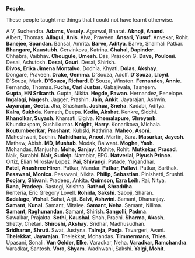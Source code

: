 **People**.

These people taught me things that I could not have learnt otherwise.

A&nbsp;V,&nbsp;Suchendra. 
**Adams,&nbsp;Vesely**. 
Agarwal,&nbsp;Bharat. 
**Aknoji,&nbsp;Anand**. 
Albert,&nbsp;Thomas. 
**Allagui,&nbsp;Anis**. 
Alva,&nbsp;Praveen. 
**Ansari,&nbsp;Yusuf**. 
Anvekar,&nbsp;Rohit. 
**Banejee,&nbsp;Spandan**. 
Bansal,&nbsp;Amrita. 
**Barve,&nbsp;Aditya**. 
Barve,&nbsp;Shalmali&nbsp;Patkar. 
**Bhangare,&nbsp;Kaustubh**. 
Cervinkova,&nbsp;Katrina. 
**Chahal,&nbsp;Dapinder**. 
Chhabra,&nbsp;Vaibhav. 
**Chougule,&nbsp;Umesh**. 
Das,&nbsp;Prasoon G. 
**Dave,&nbsp;Poulomi**. 
Desai,&nbsp;Ashutosh. 
**Desai,&nbsp;Gauri**. 
Desai,&nbsp;Shirish. 
**Divos,&nbsp;Erika&nbsp;Jimena&nbsp;Montalvo**. 
Dodhia,&nbsp;Khyati. 
**Dolas,&nbsp;Akshay**. 
Dongare,&nbsp;Praveen. 
**Drake,&nbsp;Gemma**. 
D'Souza,&nbsp;Adolf. 
**D'Souza,&nbsp;Lloyd**. 
D'Souza,&nbsp;Mark. 
**D'Souza,&nbsp;Richard**. 
D'Souza,&nbsp;Winston. 
**Fernandes,&nbsp;Annie**. 
Fernando,&nbsp;Thomas. 
**Fuchs,&nbsp;Carl&nbsp;Justus**. 
Gabajiwala,&nbsp;Tasneem. 
**Gupta,&nbsp;HN&nbsp;Srikanth**. 
Gupta,&nbsp;Nikita. 
**Hegde,&nbsp;Pawan**. 
Hernandez,&nbsp;Penelope. 
**Ingalagi,&nbsp;Nagesh**. 
Jagger,&nbsp;Prashin. 
**Jain,&nbsp;Ankit**. 
Jayarajan,&nbsp;Ashwin. 
**Jayarajan,&nbsp;Geeta**. 
Jha,&nbsp;Shashank. 
**Joshua,&nbsp;Sneha**. 
Kadabi,&nbsp;Aditya. 
**Kalra,&nbsp;Sukhda**. 
Kamath,&nbsp;Deepa. 
**Kedia,&nbsp;Akshat**. 
Kenkre,&nbsp;Siddhi. 
**Khanolkar,&nbsp;Suyash**. 
Kharsati,&nbsp;Elgiva. 
**Khemalapure,&nbsp;Shreyank**. 
Khundrakpam,&nbsp;Sushilkumar. 
**Knight,&nbsp;Harry**. 
Konarikova,&nbsp;Michala. 
**Koutumbeerkar,&nbsp;Prashant**. 
Kubski,&nbsp;Kathrina. 
**Maheo,&nbsp;Asoni**. 
Maheshwari,&nbsp;Sachin. 
**Mahidharia,&nbsp;Anool**. 
Martin,&nbsp;Sara. 
**Masurkar,&nbsp;Jayesh**. 
Mathew,&nbsp;Abish. 
**MD,&nbsp;Mushab**. 
Modak,&nbsp;Balwant. 
**Moghe,&nbsp;Yash**. 
Mohandas,&nbsp;Manjusha. 
**Mohe,&nbsp;Sanjay**. 
Mohite,&nbsp;Rohit. 
**Mutkekar,&nbsp;Prasad**. 
Naik,&nbsp;Surabhi. 
**Nair,&nbsp;Sudeip**. 
Nambiar,&nbsp;EPG. 
**Natverlal,&nbsp;Piyush&nbsp;Prince**. 
Ortiz,&nbsp;Elian&nbsp;Miroslav&nbsp;Lopez. 
**Pai,&nbsp;Shivangi**. 
Patade,&nbsp;Yugandhar. 
**Patel,&nbsp;Anushree&nbsp;Hiren**. 
Patkar,&nbsp;Mandar. 
**Patkar,&nbsp;Pallavi**. 
Patkar,&nbsp;Sarthak. 
**Pesswani,&nbsp;Monica**. 
Pesswani,&nbsp;Nikita. 
**Philip,&nbsp;Sebastian**. 
Pinishetti,&nbsp;Srushti. 
**Poojary,&nbsp;Shivani**. 
Pradeep,&nbsp;Ankita. 
**Quimson,&nbsp;Ezra&nbsp;Leih**. 
Rai,&nbsp;Nitya. 
**Rana,&nbsp;Pradeep**. 
Rastogi,&nbsp;Krishna. 
**Rathod,&nbsp;Shraddha**. 
Renteria,&nbsp;Eric&nbsp;Gregory&nbsp;Lovell. 
**Rohida,&nbsp;Sakshi**. 
Saboji,&nbsp;Sharan. 
**Sadalage,&nbsp;Vishal**. 
Sahai,&nbsp;Arjit. 
**Salvi,&nbsp;Ashwini**. 
Samant,&nbsp;Dhananjay. 
**Samant,&nbsp;Kunal**. 
Samant,&nbsp;Mitalee. 
**Samant,&nbsp;Neha**. 
Samant,&nbsp;Nilima. 
**Samant,&nbsp;Raghunandan**. 
Samant,&nbsp;Shirish. 
**Sangolli,&nbsp;Padma**. 
Sawalkar,&nbsp;Prajakta. 
**Sethi,&nbsp;Kaushal**. 
Shah,&nbsp;Prachi. 
**Sharma,&nbsp;Akash**. 
Shetty,&nbsp;Chetan. 
**Shiroshi,&nbsp;Akshay**. 
Sridhar,&nbsp;Madhusudhan. 
**Sridharan,&nbsp;Shruti**. 
Swat,&nbsp;Justyna. 
**Talreja,&nbsp;Pooja**. 
Tavargeri,&nbsp;Avani. 
**Thelekkat,&nbsp;Jayarajan**. 
Thelekkat,&nbsp;Mohandas. 
**Timmermans,&nbsp;Thies**. 
Upasani,&nbsp;Sonali. 
**Van Gelder,&nbsp;Elke**. 
Varadkar,&nbsp;Neha. 
**Varadkar,&nbsp;Ramchandra**. 
Varadkar,&nbsp;Santosh. 
**Vora,&nbsp;Shyam**. 
Wadhwani,&nbsp;Sakshi. 
**Yalgi,&nbsp;Mohit**. 